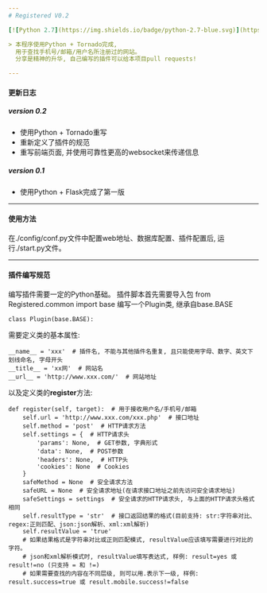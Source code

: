 ```yaml
---
# Registered V0.2

[![Python 2.7](https://img.shields.io/badge/python-2.7-blue.svg)](https://www.python.org/) [![License](https://img.shields.io/badge/license-GPLv3-red.svg)](https://raw.githubusercontent.com/Dk0n9/Registered/dev/LICENSE)

> 本程序使用Python + Tornado完成,
  用于查找手机号/邮箱/用户名所注册过的网站。
  分享是精神的升华, 自己编写的插件可以给本项目pull requests!

---
```

#### 更新日志
##### version 0.2
* 使用Python + Tornado重写
* 重新定义了插件的规范
* 重写前端页面, 并使用可靠性更高的websocket来传递信息

##### version 0.1
* 使用Python + Flask完成了第一版

---
#### 使用方法
在./config/conf.py文件中配置web地址、数据库配置、插件配置后, 运行./start.py文件。

---
#### 插件编写规范
编写插件需要一定的Python基础。
插件脚本首先需要导入包
from Registered.common import base
编写一个Plugin类, 继承自base.BASE
<pre><code>class Plugin(base.BASE):</code></pre>
需要定义类的基本属性:
<pre><code>__name__ = 'xxx'  # 插件名, 不能与其他插件名重复, 且只能使用字母、数字、英文下划线命名, 字母开头
__title__ = 'xx网'  # 网站名
__url__ = 'http://www.xxx.com/'  # 网站地址</code></pre>
以及定义类的**register**方法:
<pre><code>def register(self, target):  # 用于接收用户名/手机号/邮箱
    self.url = 'http://www.xxx.com/xxx.php'  # 接口地址
    self.method = 'post'  # HTTP请求方法
    self.settings = {  # HTTP请求头
        'params': None,  # GET参数, 字典形式
        'data': None,  # POST参数
        'headers': None,  # HTTP头
        'cookies': None  # Cookies
    }
    safeMethod = None  # 安全请求方法
    safeURL = None  # 安全请求地址(在请求接口地址之前先访问安全请求地址)
    safeSettings = settings  # 安全请求的HTTP请求头, 与上面的HTTP请求头格式相同
    self.resultType = 'str'  # 接口返回结果的格式(目前支持: str:字符串对比、regex:正则匹配、json:json解析、xml:xml解析)
    self.resultValue = 'true'
    # 如果结果格式是字符串对比或正则匹配模式, resultValue应该填写需要进行对比的字符。
    # json和xml解析模式时, resultValue填写表达式, 样例: result=yes 或 result!=no (只支持 = 和 !=)
    # 如果需要查找的内容在不同层级, 则可以用.表示下一级, 样例: result.success=true 或 result.mobile.success!=false</code></pre>
